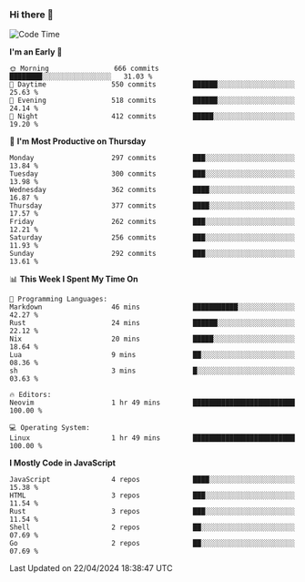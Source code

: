 ### Hi there 👋
<!--START_SECTION:waka-->
![Code Time](http://img.shields.io/badge/Code%20Time-306%20hrs%209%20mins-blue)

**I'm an Early 🐤** 

```text
🌞 Morning                666 commits         ████████░░░░░░░░░░░░░░░░░   31.03 % 
🌆 Daytime                550 commits         ██████░░░░░░░░░░░░░░░░░░░   25.63 % 
🌃 Evening                518 commits         ██████░░░░░░░░░░░░░░░░░░░   24.14 % 
🌙 Night                  412 commits         █████░░░░░░░░░░░░░░░░░░░░   19.20 % 
```
📅 **I'm Most Productive on Thursday** 

```text
Monday                   297 commits         ███░░░░░░░░░░░░░░░░░░░░░░   13.84 % 
Tuesday                  300 commits         ███░░░░░░░░░░░░░░░░░░░░░░   13.98 % 
Wednesday                362 commits         ████░░░░░░░░░░░░░░░░░░░░░   16.87 % 
Thursday                 377 commits         ████░░░░░░░░░░░░░░░░░░░░░   17.57 % 
Friday                   262 commits         ███░░░░░░░░░░░░░░░░░░░░░░   12.21 % 
Saturday                 256 commits         ███░░░░░░░░░░░░░░░░░░░░░░   11.93 % 
Sunday                   292 commits         ███░░░░░░░░░░░░░░░░░░░░░░   13.61 % 
```


📊 **This Week I Spent My Time On** 

```text
💬 Programming Languages: 
Markdown                 46 mins             ███████████░░░░░░░░░░░░░░   42.27 % 
Rust                     24 mins             ██████░░░░░░░░░░░░░░░░░░░   22.12 % 
Nix                      20 mins             █████░░░░░░░░░░░░░░░░░░░░   18.64 % 
Lua                      9 mins              ██░░░░░░░░░░░░░░░░░░░░░░░   08.36 % 
sh                       3 mins              █░░░░░░░░░░░░░░░░░░░░░░░░   03.63 % 

🔥 Editors: 
Neovim                   1 hr 49 mins        █████████████████████████   100.00 % 

💻 Operating System: 
Linux                    1 hr 49 mins        █████████████████████████   100.00 % 
```

**I Mostly Code in JavaScript** 

```text
JavaScript               4 repos             ████░░░░░░░░░░░░░░░░░░░░░   15.38 % 
HTML                     3 repos             ███░░░░░░░░░░░░░░░░░░░░░░   11.54 % 
Rust                     3 repos             ███░░░░░░░░░░░░░░░░░░░░░░   11.54 % 
Shell                    2 repos             ██░░░░░░░░░░░░░░░░░░░░░░░   07.69 % 
Go                       2 repos             ██░░░░░░░░░░░░░░░░░░░░░░░   07.69 % 
```




 Last Updated on 22/04/2024 18:38:47 UTC
<!--END_SECTION:waka-->

<!--
**YoganshSharma/YoganshSharma** is a ✨ _special_ ✨ repository because its `README.md` (this file) appears on your GitHub profile.

Here are some ideas to get you started:

- 🔭 I’m currently working on ...
- 🌱 I’m currently learning ...
- 👯 I’m looking to collaborate on ...
- 🤔 I’m looking for help with ...
- 💬 Ask me about ...
- 📫 How to reach me: ...
- 😄 Pronouns: ...
- ⚡ Fun fact: ...
-->
